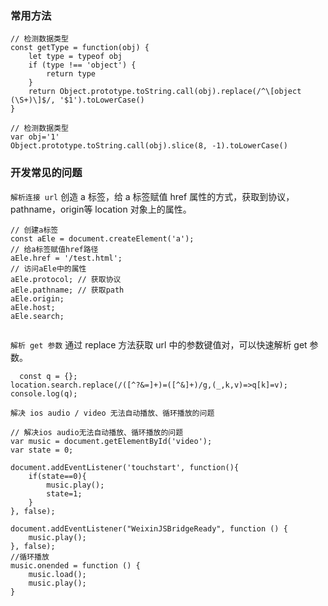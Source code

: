 ### 常用方法

```
// 检测数据类型
const getType = function(obj) {
    let type = typeof obj
    if (type !== 'object') {
        return type
    }
    return Object.prototype.toString.call(obj).replace(/^\[object (\S+)\]$/, '$1').toLowerCase()
}
```
```
// 检测数据类型
var obj='1'
Object.prototype.toString.call(obj).slice(8, -1).toLowerCase()
```
### 开发常见的问题


`解析连接 url`
  创造 a 标签，给 a 标签赋值 href 属性的方式，获取到协议，pathname，origin等 location 对象上的属性。
```
// 创建a标签
const aEle = document.createElement('a');
// 给a标签赋值href路径
aEle.href = '/test.html';
// 访问aEle中的属性
aEle.protocol; // 获取协议
aEle.pathname; // 获取path
aEle.origin;
aEle.host;
aEle.search;


```
`解析 get 参数`
  通过 replace 方法获取 url 中的参数键值对，可以快速解析 get 参数。
```
  const q = {};
location.search.replace(/([^?&=]+)=([^&]+)/g,(_,k,v)=>q[k]=v);
console.log(q);
```

`解决 ios audio / video 无法自动播放、循环播放的问题`
```
// 解决ios audio无法自动播放、循环播放的问题
var music = document.getElementById('video');
var state = 0;

document.addEventListener('touchstart', function(){
    if(state==0){
        music.play();
        state=1;
    }
}, false);

document.addEventListener("WeixinJSBridgeReady", function () {
    music.play();
}, false);
//循环播放
music.onended = function () {
    music.load();
    music.play();
}

```

